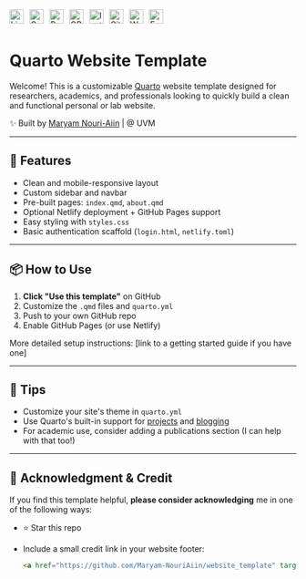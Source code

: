 <!-- LinkedIn -->
<a href="https://www.linkedin.com/in/maryam-nouri-aiin-5b2b00115/" target="_blank">
  <img align="left" alt="LinkedIn" width="25px" style="margin-right:10px;" src="https://upload.wikimedia.org/wikipedia/commons/thumb/c/ca/LinkedIn_logo_initials.png/240px-LinkedIn_logo_initials.png" />
</a>

<!-- Google Scholar -->
<a href="https://scholar.google.com/citations?user=k1I1bOsAAAAJ&hl=en" target="_blank">
  <img align="left" alt="Google Scholar" width="25px" style="margin-right:10px;" src="https://raw.githubusercontent.com/simple-icons/simple-icons/develop/icons/googlescholar.svg" />
</a>

<!-- ResearchGate -->
<a href="https://www.researchgate.net/profile/Maryam-Nouri-Aiin-2?ev=hdr_xprf" target="_blank">
  <img align="left" alt="ResearchGate" width="25px" style="margin-right:10px;" src="https://upload.wikimedia.org/wikipedia/commons/thumb/5/5e/ResearchGate_icon_SVG.svg/32px-ResearchGate_icon_SVG.svg.png" />
</a>

<!-- ORCID -->
<a href="https://orcid.org/0000-0003-4795-7777" target="_blank">
  <img align="left" alt="ORCID" width="25px" style="margin-right:10px;" src="https://upload.wikimedia.org/wikipedia/commons/0/06/ORCID_iD.svg" />
</a>

<!-- Instagram -->
<a href="https://www.instagram.com/uvm_ecopestmgmt/" target="_blank">
  <img align="left" alt="Instagram" width="25px" style="margin-right:10px;" src="https://upload.wikimedia.org/wikipedia/commons/a/a5/Instagram_icon.png" />
</a>

<!-- GitHub -->
<a href="https://github.com/" target="_blank">
  <img align="left" alt="GitHub" width="25px" style="margin-right:10px;" src="https://cdn-icons-png.flaticon.com/512/25/25231.png" />
</a>

<!-- Website -->
<a href="https://www.maryam-nouriaiin.com/" target="_blank">
  <img align="left" alt="Website" width="25px" style="margin-right:10px;" src="https://img.icons8.com/ios-filled/50/000000/internet.png" />
</a>


<!-- Email -->
<a href="mailto:maryam.nouri-aiin@uvm.edu">
  <img align="left" alt="Email" width="25px" style="margin-right:10px;" src="https://upload.wikimedia.org/wikipedia/commons/4/4e/Mail_%28iOS%29.svg" />
</a>

<br>
<br>

# Quarto Website Template

Welcome! This is a customizable [Quarto](https://quarto.org/) website template designed for researchers, academics, and professionals looking to quickly build a clean and functional personal or lab website.

✨ Built by [Maryam Nouri-Aiin](https://www.maryam-nouriaiin.com/) | @ UVM

---

## 🚀 Features

- Clean and mobile-responsive layout
- Custom sidebar and navbar
- Pre-built pages: `index.qmd`, `about.qmd`
- Optional Netlify deployment + GitHub Pages support
- Easy styling with `styles.css`
- Basic authentication scaffold (`login.html`, `netlify.toml`)

---

## 📦 How to Use

1. **Click "Use this template"** on GitHub
2. Customize the `.qmd` files and `quarto.yml`
3. Push to your own GitHub repo
4. Enable GitHub Pages (or use Netlify)

More detailed setup instructions: [link to a getting started guide if you have one]

---

## 🧠 Tips

- Customize your site's theme in `quarto.yml`
- Use Quarto's built-in support for [projects](https://quarto.org/docs/projects/) and [blogging](https://quarto.org/docs/blog/)
- For academic use, consider adding a publications section (I can help with that too!)

---

## 🙏 Acknowledgment & Credit

If you find this template helpful, **please consider acknowledging** me in one of the following ways:

- ⭐ Star this repo
- Include a small credit link in your website footer:
  
  ```html
  <a href="https://github.com/Maryam-NouriAiin/website_template" target="_blank">Template by Maryam Nouri-Aiin</a>
